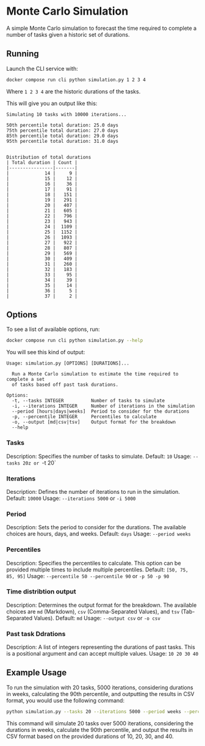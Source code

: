 # Monte Carlo Simulation

A simple Monte Carlo simulation to forecast the time required to complete a number of tasks given a historic set of durations.

## Running

Launch the CLI service with:

```bash
docker compose run cli python simulation.py 1 2 3 4
```

Where `1 2 3 4` are the historic durations of the tasks.

This will give you an output like this:

```
Simulating 10 tasks with 10000 iterations...

50th percentile total duration: 25.0 days
75th percentile total duration: 27.0 days
85th percentile total duration: 29.0 days
95th percentile total duration: 31.0 days


Distribution of total durations
| Total duration | Count |
|----------------|-------|
|             14 |     9 |
|             15 |    12 |
|             16 |    36 |
|             17 |    91 |
|             18 |   151 |
|             19 |   291 |
|             20 |   407 |
|             21 |   605 |
|             22 |   796 |
|             23 |   943 |
|             24 |  1109 |
|             25 |  1152 |
|             26 |  1093 |
|             27 |   922 |
|             28 |   807 |
|             29 |   569 |
|             30 |   409 |
|             31 |   260 |
|             32 |   183 |
|             33 |    95 |
|             34 |    39 |
|             35 |    14 |
|             36 |     5 |
|             37 |     2 |
```

## Options

To see a list of available options, run:

```bash
docker compose run cli python simulation.py --help
```

You will see this kind of output:

```
Usage: simulation.py [OPTIONS] [DURATIONS]...

  Run a Monte Carlo simulation to estimate the time required to complete a set
  of tasks based off past task durations.

Options:
  -t, --tasks INTEGER          Number of tasks to simulate
  -i, --iterations INTEGER     Number of iterations in the simulation
  --period [hours|days|weeks]  Period to consider for the durations
  -p, --percentile INTEGER     Percentiles to calculate
  -o, --output [md|csv|tsv]    Output format for the breakdown
  --help
```

### Tasks

Description: Specifies the number of tasks to simulate.
Default: `10`
Usage: `--tasks 20z or `-t 20`

### Iterations

Description: Defines the number of iterations to run in the simulation.
Default: `10000`
Usage: `--iterations 5000` or `-i 5000`

### Period

Description: Sets the period to consider for the durations. The available choices are hours, days, and weeks.
Default: `days`
Usage: `--period weeks`

### Percentiles

Description: Specifies the percentiles to calculate. This option can be provided multiple times to include multiple percentiles.
Default: `[50, 75, 85, 95]`
Usage: `--percentile 50 --percentile 90` or `-p 50 -p 90`

### Time distribtion output

Description: Determines the output format for the breakdown. The available choices are `md` (Markdown), `csv` (Comma-Separated Values), and `tsv` (Tab-Separated Values).
Default: `md`
Usage: `--output csv` or `-o csv`

### Past task Ddrations

Description: A list of integers representing the durations of past tasks. This is a positional argument and can accept multiple values.
Usage: `10 20 30 40`

## Example Usage

To run the simulation with 20 tasks, 5000 iterations, considering durations in weeks, calculating the 90th percentile, and outputting the results in CSV format, you would use the following command:

```bash
python simulation.py --tasks 20 --iterations 5000 --period weeks --percentile 90 --output csv 10 20 30 40
```

This command will simulate 20 tasks over 5000 iterations, considering the durations in weeks, calculate the 90th percentile, and output the results in CSV format based on the provided durations of 10, 20, 30, and 40.
